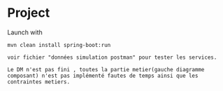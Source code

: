 # Project

Launch with

    mvn clean install spring-boot:run

    voir fichier "données simulation postman" pour tester les services.
    
    Le DM n'est pas fini , toutes la partie metier(gauche diagramme composant) n'est pas implémenté fautes de temps ainsi que les contraintes metiers.
